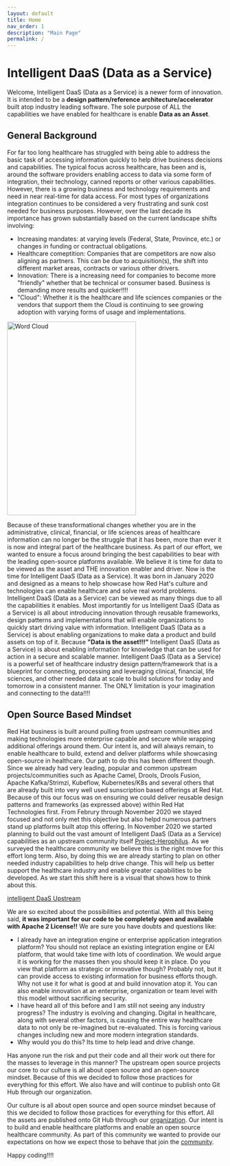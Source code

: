 ```yaml
---
layout: default
title: Home
nav_order: 1
description: "Main Page"
permalink: /
---
```


# Intelligent DaaS (Data as a Service)

Welcome, Intelligent DaaS (Data as a Service) is a newer form of innovation. It is intended to be a <b> design pattern/reference architecture/accelerator </b> built atop industry leading software. The sole purpose of ALL the capabilities we have enabled for healthcare is enable <b> Data as an Asset</b>.

## General Background

For far too long healthcare has struggled with being able to address the basic task of accessing information quickly to help drive business decisions and capabilities. The typical focus across healthcare, has been and is, around the software providers enabling access to data via some form of integration, their technology, canned reports or other various capabilities. However, there is a growing business and technology requirements and need in near real-time for data access. For most types of organizations integration continues to be considered a very frustrating and sunk cost needed for business purposes. However, over the last decade its importance has grown substantially based on the current landscape shifts involving: 

* Increasing mandates: at varying levels (Federal, State, Province, etc.) or changes in funding or contractual obligations.
* Healthcare comeptition: Companies that are competitors are now also aligning as partners. This can be due to acquisition(s), the shift into different market areas, contracts or various other drivers. 
* Innovation: There is a increasing need for companies to become more "friendly" whether that be technical or consumer based. Business is demanding more results and quicker!!!!
* "Cloud": Whether it is the healthcare and life sciences companies or the vendors that support them the Cloud is continuing to see growing adoption with varying forms of usage and implementations.

<img src="https://github.com/RedHat-Healthcare/iDAAS/blob/master/images/iDAAS-Platform/iDAAS-Web-WordCloud.png" alt="Word Cloud" width="300" height="450">


Because of these transformational changes whether you are in the administrative, clinical, financial, or life sciences areas of healthcare information can no longer be the struggle that it has been, more than ever it is now and integral part of the healthcare business. As part of our effort, we wanted to ensure a focus around bringing the best capabilities to bear with the leading open-source platforms available. We believe it is time for data to be viewed as the asset and THE innovation enabler and driver. Now is the time for Intelligent DaaS (Data as a Service). It was born in January 2020 and designed as a means to help showcase how Red Hat's culture and technologies can enable healthcare and solve real world problems. Intelligent DaaS (Data as a Service) can be viewed as many things due to all the capabilities it enables. Most importantly for us Intelligent DaaS (Data as a Service) is all about introducing innovation through reusable frameworks, design patterns and implementations that will enable organizations to quickly start driving value with information. Intelligent DaaS (Data as a Service) is about enabling organizations to make data a product and build assets on top of it. Because <b>"Data is the asset!!!"</b> Intelligent DaaS (Data as a Service) is about enabling information for knowledge that can be used for action in a secure and scalable manner. Intelligent DaaS (Data as a Service) is a powerful set of healthcare industry design pattern/framework that is a blueprint for connecting, processing and leveraging clinical, financial, life sciences, and other needed data at scale to build solutions for today and tomorrow in a consistent manner. The ONLY limitation is your imagination and connecting to the data!!!!

## Open Source Based Mindset

Red Hat business is built around pulling from upstream communities and making technologies more enterprise capable and secure while wrapping additional offerings around them. Our intent is, and will always remain, to enable healthcare to build, extend and deliver platforms while showcasing open-source in healthcare. Our path to do this has been different though. Since we already had very leading, popular and common upstream projects/communities such as Apache Camel, Drools, Drools Fusion, Apache Kafka/Strimzi, Kubeflow, Kubernetes/K8s and several others that are already built into very well used sunscription based offerings at Red Hat. Because of this our focus was on ensuring we could deliver reusable design patterns and frameworks (as expressed above) within Red Hat Technologies first. From Februry through November 2020 we stayed focused and not only met this objective but also helpd numerous partners stand up platforms built atop this offering. In November 2020 we started planning to build out the vast amount of Intelligent DaaS (Data as a Service) capabilities as an upstream community itself
<a href="https://github.com/Project-Herophilus" target="_blank">Project-Herophilus</a>. As we surveyed the healthcare community we believe this is the right move for this effort long term. Also, by doing this we are already starting to plan on other needed industry capabilities to help drive change. This will help us better support the healthcare industry and enable greater capabilities to be developed. As we start this shift here is a visual that shows how to think about this.

[intelligent DaaS Upstream](https://github.com/RedHat-Healthcare/iDAAS/blob/master/images/iDAAS-Platform/iDAAS%20Platform%20-%20Visuals%20-%20iDAAS%20Upstream.png)

We are so excited about the possibilities and potential. With all this being said, <b>it was important for our code to be completely open and available with Apache 2 License!!</b>
We are sure you have doubts and questions like:           

* I already have an integration engine or enterprise application integration platform? You should not replace an existing integration engine or EAI platform, that would take time with lots of coordination. We would argue it is working for the masses then you should keep it in place. Do you view that platform as strategic or innovative though? Probably not, but it can provide access to existing information for business efforts though. Why not use it for what is good at and build innovation atop it. You can also enable innovation at an enterprise, organization or team level with this model without sacrificing security.
* I have heard all of this before and I am still not seeing any industry progress? The industry is evolving and changing. Digital in healthcare, along with several other factors, is causing the entire way healthcare data to not only be re-imagined but re-evaluated. This is forcing various changes including
  new and more modern integration standards.
* Why would you do this? Its time to help lead and drive change.

Has anyone run the risk and put their code and all their work out there for the masses to leverage in this manner? The upstream open source projects our core to our culture is all about open source and an open-source mindset. Because of this we decided to follow those practices for everything for                this effort. We also have and will continue to publish onto Git Hub through our organization.

Our culture is all about open source and open source mindset because of this we decided to follow those practices for everything for this effort. All the assets are published onto Git Hub through our <a href="https://github.com/RedHat-Healthcare/" target="_blank"> organization</a>. Our intent is to build and enable healthcare platforms and enable an open source healthcare community. As part of this community we wanted to provide our expectations on how we expect those to behave that join the <a href="/home/CodeOfConduct" target="_blank">community</a>. 

Happy coding!!!!
